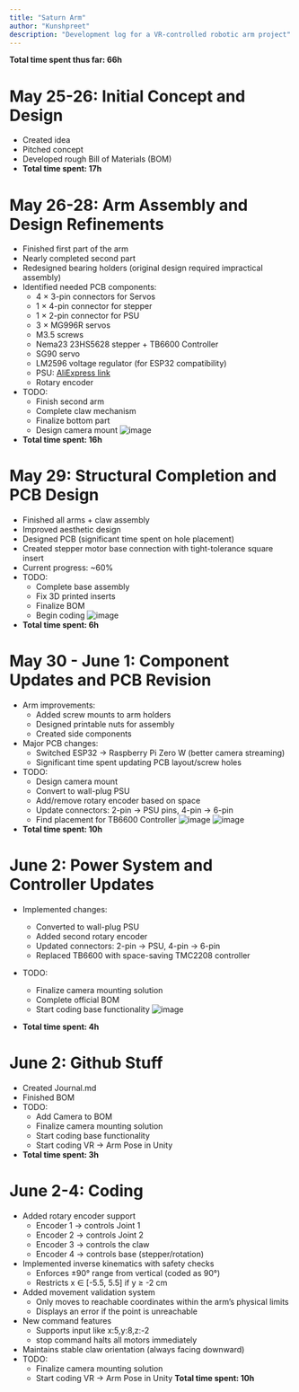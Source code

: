 ```yaml
---
title: "Saturn Arm"
author: "Kunshpreet"
description: "Development log for a VR-controlled robotic arm project"
---
```


**Total time spent thus far: 66h**

# May 25-26: Initial Concept and Design
- Created idea
- Pitched concept
- Developed rough Bill of Materials (BOM)
- **Total time spent: 17h**

# May 26-28: Arm Assembly and Design Refinements
- Finished first part of the arm
- Nearly completed second part
- Redesigned bearing holders (original design required impractical assembly)
- Identified needed PCB components:
  - 4 × 3-pin connectors for Servos
  - 1 × 4-pin connector for stepper
  - 1 × 2-pin connector for PSU
  - 3 × MG996R servos
  - M3.5 screws
  - Nema23 23HS5628 stepper + TB6600 Controller
  - SG90 servo
  - LM2596 voltage regulator (for ESP32 compatibility)
  - PSU: [AliExpress link](https://www.aliexpress.com/item/1005005763465796.html)
  - Rotary encoder
- TODO:
  - Finish second arm
  - Complete claw mechanism
  - Finalize bottom part
  - Design camera mount
  ![image](https://github.com/user-attachments/assets/141bd406-e212-4f33-b4ae-24a3a3206a84)
- **Total time spent: 16h**

# May 29: Structural Completion and PCB Design
- Finished all arms + claw assembly
- Improved aesthetic design
- Designed PCB (significant time spent on hole placement)
- Created stepper motor base connection with tight-tolerance square insert
- Current progress: ~60%
- TODO:
  - Complete base assembly
  - Fix 3D printed inserts
  - Finalize BOM
  - Begin coding
 ![image](https://github.com/user-attachments/assets/09dc60fc-7899-4b3b-9948-aef476106900)
- **Total time spent: 6h**

# May 30 - June 1: Component Updates and PCB Revision
- Arm improvements:
  - Added screw mounts to arm holders
  - Designed printable nuts for assembly
  - Created side components
- Major PCB changes:
  - Switched ESP32 → Raspberry Pi Zero W (better camera streaming)
  - Significant time spent updating PCB layout/screw holes
- TODO:
  - Design camera mount
  - Convert to wall-plug PSU
  - Add/remove rotary encoder based on space
  - Update connectors: 2-pin → PSU pins, 4-pin → 6-pin
  - Find placement for TB6600 Controller
![image](https://github.com/user-attachments/assets/777e0cfc-fdc9-4ff2-8b4d-4ecf88cb6e45)
![image](https://github.com/user-attachments/assets/5618c878-ab33-4e4d-97e2-9a86875f2d1e)
- **Total time spent: 10h**

# June 2: Power System and Controller Updates
- Implemented changes:
  - Converted to wall-plug PSU
  - Added second rotary encoder
  - Updated connectors: 2-pin → PSU, 4-pin → 6-pin
  - Replaced TB6600 with space-saving TMC2208 controller
- TODO:
  - Finalize camera mounting solution
  - Complete official BOM
  - Start coding base functionality
![image](https://github.com/user-attachments/assets/8f0385e3-93d8-41d8-a9c7-2c96e0afcc6f)

- **Total time spent: 4h**

# June 2: Github Stuff
- Created Journal.md
- Finished BOM
- TODO:
  - Add Camera to BOM
  - Finalize camera mounting solution
  - Start coding base functionality
  - Start coding VR → Arm Pose in Unity
- **Total time spent: 3h**

# June 2-4: Coding
- Added rotary encoder support
  - Encoder 1 → controls Joint 1
  - Encoder 2 → controls Joint 2
  - Encoder 3 → controls the claw
  - Encoder 4 → controls base (stepper/rotation)
- Implemented inverse kinematics with safety checks
  - Enforces ±90° range from vertical (coded as 90°)
  - Restricts x ∈ [-5.5, 5.5] if y ≥ -2 cm
- Added movement validation system
  - Only moves to reachable coordinates within the arm’s physical limits
  - Displays an error if the point is unreachable
- New command features
  - Supports input like x:5,y:8,z:-2
  - stop command halts all motors immediately
- Maintains stable claw orientation (always facing downward)
- TODO:
  - Finalize camera mounting solution
  - Start coding VR → Arm Pose in Unity
**Total time spent: 10h**
